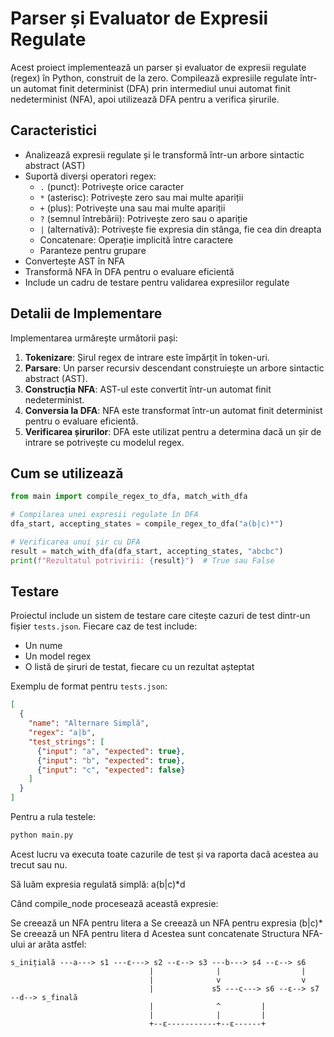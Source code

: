 # Parser și Evaluator de Expresii Regulate

Acest proiect implementează un parser și evaluator de expresii regulate (regex) în Python, construit de la zero. Compilează expresiile regulate într-un automat finit determinist (DFA) prin intermediul unui automat finit nedeterminist (NFA), apoi utilizează DFA pentru a verifica șirurile.

## Caracteristici

- Analizează expresii regulate și le transformă într-un arbore sintactic abstract (AST)
- Suportă diverși operatori regex:
  - `.` (punct): Potrivește orice caracter
  - `*` (asterisc): Potrivește zero sau mai multe apariții
  - `+` (plus): Potrivește una sau mai multe apariții
  - `?` (semnul întrebării): Potrivește zero sau o apariție
  - `|` (alternativă): Potrivește fie expresia din stânga, fie cea din dreapta
  - Concatenare: Operație implicită între caractere
  - Paranteze pentru grupare
- Convertește AST în NFA
- Transformă NFA în DFA pentru o evaluare eficientă
- Include un cadru de testare pentru validarea expresiilor regulate

## Detalii de Implementare

Implementarea urmărește următorii pași:

1. **Tokenizare**: Șirul regex de intrare este împărțit în token-uri.
2. **Parsare**: Un parser recursiv descendant construiește un arbore sintactic abstract (AST).
3. **Construcția NFA**: AST-ul este convertit într-un automat finit nedeterminist.
4. **Conversia la DFA**: NFA este transformat într-un automat finit determinist pentru o evaluare eficientă.
5. **Verificarea șirurilor**: DFA este utilizat pentru a determina dacă un șir de intrare se potrivește cu modelul regex.

## Cum se utilizează

```python
from main import compile_regex_to_dfa, match_with_dfa

# Compilarea unei expresii regulate în DFA
dfa_start, accepting_states = compile_regex_to_dfa("a(b|c)*")

# Verificarea unui șir cu DFA
result = match_with_dfa(dfa_start, accepting_states, "abcbc")
print(f"Rezultatul potrivirii: {result}")  # True sau False
```

## Testare

Proiectul include un sistem de testare care citește cazuri de test dintr-un fișier `tests.json`. Fiecare caz de test include:
- Un nume
- Un model regex
- O listă de șiruri de testat, fiecare cu un rezultat așteptat

Exemplu de format pentru `tests.json`:

```json
[
  {
    "name": "Alternare Simplă",
    "regex": "a|b",
    "test_strings": [
      {"input": "a", "expected": true},
      {"input": "b", "expected": true},
      {"input": "c", "expected": false}
    ]
  }
]
```

Pentru a rula testele:

```bash
python main.py
```

Acest lucru va executa toate cazurile de test și va raporta dacă acestea au trecut sau nu.

Să luăm expresia regulată simplă: a(b|c)*d

Când compile_node procesează această expresie:

Se creează un NFA pentru litera a
Se creează un NFA pentru expresia (b|c)*
Se creează un NFA pentru litera d
Acestea sunt concatenate
Structura NFA-ului ar arăta astfel:
```
s_inițială ---a---> s1 ---ε---> s2 --ε--> s3 ---b---> s4 --ε--> s6
                               |              |                  |
                               |              v                  v
                               |             s5 ---c---> s6 --ε--> s7 --d--> s_finală
                               |              ^         |
                               |              |         |
                               +--ε-----------+--ε------+
```